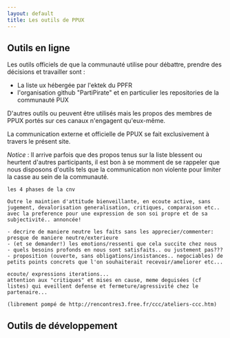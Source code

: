 ```yaml
---
layout: default
title: Les outils de PPUX
---
```


Outils en ligne
---------------

Les outils officiels de que la communauté utilise pour débattre, prendre des décisions et travailler sont :

* La liste ux hébergée par l'ektek du PPFR
* l'organisation github "PartiPirate" et en particulier les repositories de la communauté PUX

D'autres outils ou peuvent être utilisés mais les propos des membres de PPUX portés sur ces canaux n'engagent qu'eux-même.

La communication externe et officielle de PPUX se fait exclusivement à travers le présent site.

*Notice* : Il arrive parfois que des propos tenus sur la liste blessent ou heurtent
d'autres participants, il est bon à se momment de se rappeler que nous disposons d'outils
tels que la communication non violente pour limiter la casse au sein de la communauté.

    les 4 phases de la cnv
    
    Outre le maintien d'attitude bienveillante, en ecoute active, sans jugement, devalorisation generalisation, critiques, comparaison etc..
    avec la preference pour une expression de son soi propre et de sa subjectivité.. annoncée!
    
    - decrire de maniere neutre les faits sans les apprecier/commenter: presque de maniere neutre/exterieure
    - (et se demander!) les emotions/ressenti que cela succite chez nous
    - quels besoins profonds en nous sont satisfaits.. ou justement pas???
    - proposition (ouverte, sans obligations/insistances.. negociables) de petits points concrets que l'on souhaiterait recevoir/ameliorer etc...
    
    ecoute/ expressions iterations...
    attention aux "critiques" et mises en cause, meme deguisées (cf listes) qui eveillent defense et fermeture/agressivité chez le partenaire...

    (librement pompé de http://rencontres3.free.fr/ccc/ateliers-ccc.htm)

Outils de développement
-----------------------


